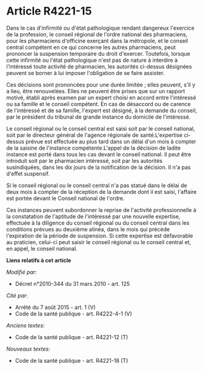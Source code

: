 # Article R4221-15

Dans le cas d'infirmité ou d'état pathologique rendant dangereux l'exercice de la profession, le conseil régional de l'ordre
national des pharmaciens, pour les pharmaciens d'officine exerçant dans la métropole, et le conseil central compétent en ce
qui concerne les autres pharmaciens, peut prononcer la suspension temporaire du droit d'exercer. Toutefois, lorsque cette
infirmité ou l'état pathologique n'est pas de nature à interdire à l'intéressé toute activité de pharmacien, les autorités
ci-dessus désignées peuvent se borner à lui imposer l'obligation de se faire assister. 

Ces décisions sont prononcées pour une durée limitée ; elles peuvent, s'il y a lieu, être renouvelées. Elles ne peuvent être
prises que sur un rapport motivé, établi après examen par un expert choisi en accord entre l'intéressé ou sa famille et le
conseil compétent. En cas de désaccord ou de carence de l'intéressé et de sa famille, l'expert est désigné, à la demande du
conseil, par le président du tribunal de grande instance du domicile de l'intéressé. 

Le conseil régional ou le conseil central est saisi soit par le conseil national, soit par          le directeur général de
l'agence régionale de santé.L'expertise ci-dessus prévue est effectuée au plus tard dans un délai d'un mois à compter de la
saisine de l'instance compétente.L'appel de la décision de ladite instance est porté dans tous les cas devant le conseil
national. Il peut être introduit soit par le pharmacien intéressé, soit par les autorités susindiquées, dans les dix jours de
la notification de la décision. Il n'a pas d'effet suspensif. 

Si le conseil régional ou le conseil central n'a pas statué dans le délai de deux mois à compter de la réception de la
demande dont il est saisi, l'affaire est portée devant le Conseil national de l'ordre. 

Ces instances peuvent subordonner la reprise de l'activité professionnelle à la constatation de l'aptitude de l'intéressé par
une nouvelle expertise, effectuée à la diligence du conseil régional ou du conseil central dans les conditions prévues au
deuxième alinéa, dans le mois qui précède l'expiration de la période de suspension. Si cette expertise est défavorable au
praticien, celui-ci peut saisir le conseil régional ou le conseil central et, en appel, le conseil national.

**Liens relatifs à cet article**

_Modifié par_:

  - Décret n°2010-344 du 31 mars 2010 - art. 125

_Cité par_:

  - Arrêté du 7 août 2015 - art. 1 (V)
  - Code de la santé publique - art. R4222-4-1 (V)

_Anciens textes_:

  - Code de la santé publique - art. R4221-12 (T)

_Nouveaux textes_:

  - Code de la santé publique - art. R4221-18 (T)
